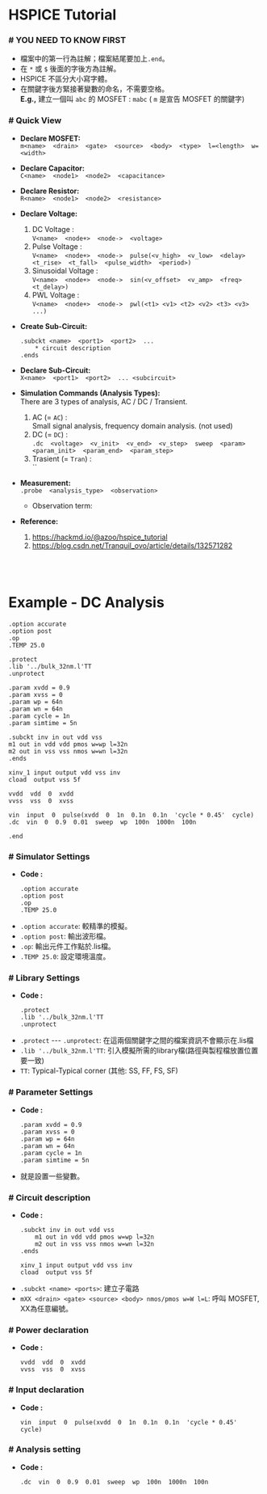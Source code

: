 # HSPICE Tutorial

### **# YOU NEED TO KNOW FIRST**
- 檔案中的第一行為註解；檔案結尾要加上`.end`。
- 在 `*` 或 `$` 後面的字後方為註解。
- HSPICE 不區分大小寫字體。
- 在關鍵字後方緊接著變數的命名，不需要空格。</br>
  **E.g.,** 建立一個叫 `abc` 的 MOSFET : `mabc` ( `m` 是宣告 MOSFET 的關鍵字)

### **# Quick View**
- **Declare MOSFET:**</br>
    `m<name>  <drain>  <gate>  <source>  <body>  <type>  l=<length>  w=<width>`
- **Declare Capacitor:**</br>
    `C<name>  <node1>  <node2>  <capacitance>`
- **Declare Resistor:**</br>
    `R<name>  <node1>  <node2>  <resistance>`
- **Declare Voltage:**</br>
    1. DC Voltage :</br>
        `V<name>  <node+>  <node->  <voltage>`
    2. Pulse Voltage :</br>
        `V<name>  <node+>  <node->  pulse(<v_high>  <v_low>  <delay>  <t_rise>  <t_fall>  <pulse_width>  <period>)`
    3. Sinusoidal Voltage :</br>
        `V<name>  <node+>  <node->  sin(<v_offset>  <v_amp>  <freq>  <t_delay>)`
    4. PWL Voltage :</br>
        `V<name>  <node+>  <node->  pwl(<t1> <v1> <t2> <v2> <t3> <v3> ...)`
- **Create Sub-Circuit:**</br>
    ```
    .subckt <name>  <port1>  <port2>  ...
        * circuit description
    .ends
    ```
- **Declare Sub-Circuit:**</br>
    `X<name>  <port1>  <port2>  ... <subcircuit>`
- **Simulation Commands (Analysis Types):**</br>
    There are 3 types of analysis, AC / DC / Transient.
    1. AC (= `AC`) :</br>
        Small signal analysis, frequency domain analysis. (not used)
    2. DC (= `DC`) :</br>
        `.dc  <voltage>  <v_init>  <v_end>  <v_step>  sweep  <param>  <param_init>  <param_end>  <param_step>`
    3. Trasient (= `Tran`) :</br>
        ``

- **Measurement:**</br>
    `.probe  <analysis_type>  <observation>`
    - Observation term:</br>



- **Reference:**</br>
    1. https://hackmd.io/@azoo/hspice_tutorial
    2. https://blog.csdn.net/Tranquil_ovo/article/details/132571282


</br></br>
# Example - DC Analysis
```
.option accurate
.option post
.op
.TEMP 25.0

.protect
.lib '../bulk_32nm.l'TT
.unprotect

.param xvdd = 0.9
.param xvss = 0
.param wp = 64n
.param wn = 64n
.param cycle = 1n
.param simtime = 5n

.subckt inv in out vdd vss
m1 out in vdd vdd pmos w=wp l=32n
m2 out in vss vss nmos w=wn l=32n
.ends

xinv_1 input output vdd vss inv
cload  output vss 5f

vvdd  vdd  0  xvdd
vvss  vss  0  xvss

vin  input  0  pulse(xvdd  0  1n  0.1n  0.1n  'cycle * 0.45'  cycle)
.dc  vin  0  0.9  0.01  sweep  wp  100n  1000n  100n

.end
```

### **# Simulator Settings**
- **Code :**
    ```
    .option accurate
    .option post
    .op
    .TEMP 25.0
    ```
- `.option accurate`: 較精準的模擬。
- `.option post`: 輸出波形檔。
- `.op`: 輸出元件工作點於.lis檔。
- `.TEMP 25.0`: 設定環境溫度。

### **# Library Settings**
- **Code :**
    ```
    .protect
    .lib '../bulk_32nm.l'TT
    .unprotect
    ```
- `.protect` --- `.unprotect`: 在這兩個關鍵字之間的檔案資訊不會顯示在.lis檔
- `.lib '../bulk_32nm.l'TT`: 引入模擬所需的library檔(路徑與製程檔放置位置要一致)
- `TT`: Typical-Typical corner (其他: SS, FF, FS, SF)

### **# Parameter Settings**
- **Code :**
    ```
    .param xvdd = 0.9
    .param xvss = 0
    .param wp = 64n
    .param wn = 64n
    .param cycle = 1n
    .param simtime = 5n
    ```
- 就是設置一些變數。

### **# Circuit description**
- **Code :**
    ```
    .subckt inv in out vdd vss
        m1 out in vdd vdd pmos w=wp l=32n
        m2 out in vss vss nmos w=wn l=32n
    .ends

    xinv_1 input output vdd vss inv
    cload  output vss 5f
    ```
- `.subckt <name> <ports>`: 建立子電路
- `mXX <drain> <gate> <source> <body> nmos/pmos w=W l=L`: 呼叫 MOSFET, XX為任意編號。

### **# Power declaration**
- **Code :**
    ```
    vvdd  vdd  0  xvdd
    vvss  vss  0  xvss
    ```

### **# Input declaration**
- **Code :**
    ```
    vin  input  0  pulse(xvdd  0  1n  0.1n  0.1n  'cycle * 0.45'  cycle)
    ```

### **# Analysis setting**
- **Code :**
    ```
    .dc  vin  0  0.9  0.01  sweep  wp  100n  1000n  100n
    ```
